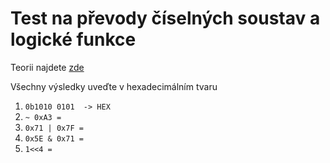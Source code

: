 # Test na převody číselných soustav a logické funkce

Teorii najdete [zde](../03_Bitove_operace.md)

Všechny výsledky uveďte v hexadecimálním tvaru

1. ```0b1010 0101  -> HEX  ```
2.  ```~ 0xA3 = ``` 
3. ``` 0x71 | 0x7F =  ```
4.  ```0x5E & 0x71 =  ```
5.  ```1<<4 =  ```
